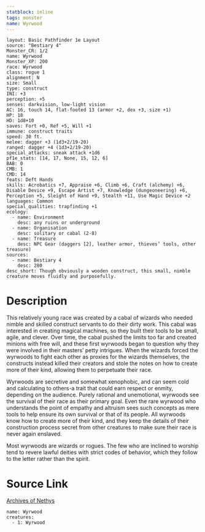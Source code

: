 ```yaml
---
statblock: inline
tags: monster
name: Wyrwood
---
```

```statblock
layout: Basic Pathfinder 1e Layout
source: "Bestiary 4"
Monster_CR: 1/2
name: Wyrwood
Monster_XP: 200
race: Wyrwood
class: rogue 1
alignment: N
size: Small
type: construct
INI: +3
perception: +5
senses: darkvision, low-light vision
AC: 16, touch 14, flat-footed 13 (armor +2, dex +3, size +1)
HP: 18
HD: 1d8+10
saves: Fort +0, Ref +5, Will +1
immune: construct traits
speed: 30 ft.
melee: dagger +3 (1d3+2/19-20)
ranged: dagger +4 (1d3+2/19-20)
special_attacks: sneak attack +1d6
pf1e_stats: [14, 17, None, 15, 12, 6]
BAB: 0
CMB: 1
CMD: 14
feats: Deft Hands
skills: Acrobatics +7, Appraise +6, Climb +6, Craft (alchemy) +6, Disable Device +9, Escape Artist +7, Knowledge (dungeoneering) +6, Perception +5, Sleight of Hand +9, Stealth +11, Use Magic Device +2
languages: Common
special_qualities: trapfinding +1
ecology:
  - name: Environment
    desc: any ruins or underground
  - name: Organisation
    desc: solitary or cabal (2-8)
  - name: Treasure
    desc: NPC Gear (daggers [2], leather armor, thieves’ tools, other treasure)
sources:
  - name: Bestiary 4
    desc: 280
desc_short: Though obviously a wooden construct, this small, nimble creature moves fluidly and purposefully.
```
# Description
This relatively young race was created by a cabal of wizards who needed nimble and skilled construct servants to do their dirty work. This cabal was interested in creating magical machines, so they built their tools to be small, agile, and clever. Over time, the cabal pushed the limits too far and created minions with free will, and these first wyrwoods began to question why they were involved in their masters’ petty intrigues. When the wizards forced the wyrwoods to fight each other as proxies for the wizards themselves, the constructs instead killed their creators and stole the notes on how to create more of their kind, allowing them to perpetuate their race.

Wyrwoods are secretive and somewhat xenophobic, and can seem cold and calculating to others-a trait that could earn respect or enmity, depending on the audience. Purely rational and unemotional, wyrwoods see the survival of their race as their primary goal. Even the rare wyrwood who understands the point of empathy and altruism sees such concepts as mere tools to help ensure its own survival or that of its people. All wyrwoods know how to create more of their kind, and they keep the details of their construction process secret from other creatures to make sure their race is never again enslaved.

Most wyrwoods are wizards or rogues. The few who are inclined to worship tend to revere lawful deities with strict codes of behavior, which they follow to the letter rather than the spirit.
# Source Link
[Archives of Nethys](https://aonprd.com/MonsterDisplay.aspx?ItemName=Wyrwood)
```encounter-table
name: Wyrwood
creatures:
  - 1: Wyrwood
```
